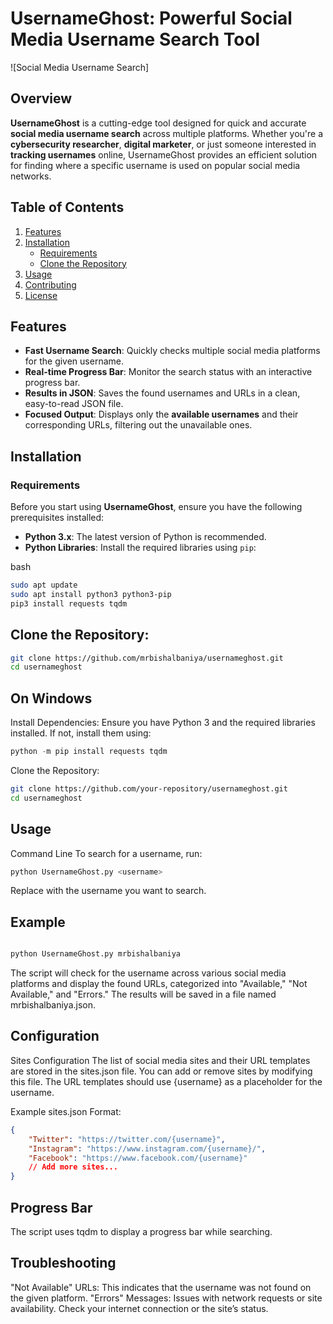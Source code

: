 # UsernameGhost: Powerful Social Media Username Search Tool

![Social Media Username Search]  

## Overview

**UsernameGhost** is a cutting-edge tool designed for quick and accurate **social media username search** across multiple platforms. Whether you're a **cybersecurity researcher**, **digital marketer**, or just someone interested in **tracking usernames** online, UsernameGhost provides an efficient solution for finding where a specific username is used on popular social media networks.

## Table of Contents

1. [Features](#features)
2. [Installation](#installation)
   - [Requirements](#requirements)
   - [Clone the Repository](#clone-the-repository)
3. [Usage](#usage)
4. [Contributing](#contributing)
5. [License](#license)

## Features

- **Fast Username Search**: Quickly checks multiple social media platforms for the given username.
- **Real-time Progress Bar**: Monitor the search status with an interactive progress bar.
- **Results in JSON**: Saves the found usernames and URLs in a clean, easy-to-read JSON file.
- **Focused Output**: Displays only the **available usernames** and their corresponding URLs, filtering out the unavailable ones.

## Installation

### Requirements

Before you start using **UsernameGhost**, ensure you have the following prerequisites installed:

- **Python 3.x**: The latest version of Python is recommended.
- **Python Libraries**: Install the required libraries using `pip`:


bash
```bash
sudo apt update
sudo apt install python3 python3-pip
pip3 install requests tqdm
```
## Clone the Repository:

```bash
git clone https://github.com/mrbishalbaniya/usernameghost.git
cd usernameghost
```

## On Windows
Install Dependencies: Ensure you have Python 3 and the required libraries installed. If not, install them using:

```python
python -m pip install requests tqdm
```
Clone the Repository:

```bash
git clone https://github.com/your-repository/usernameghost.git
cd usernameghost
```
## Usage
Command Line
To search for a username, run:

```python 
python UsernameGhost.py <username>
```
Replace <username> with the username you want to search.

## Example
```python

python UsernameGhost.py mrbishalbaniya
```
The script will check for the username across various social media platforms and display the found URLs, categorized into "Available," "Not Available," and "Errors." The results will be saved in a file named mrbishalbaniya.json.

## Configuration
Sites Configuration
The list of social media sites and their URL templates are stored in the sites.json file. You can add or remove sites by modifying this file. The URL templates should use {username} as a placeholder for the username.

Example sites.json Format:

```json 
{
    "Twitter": "https://twitter.com/{username}",
    "Instagram": "https://www.instagram.com/{username}/",
    "Facebook": "https://www.facebook.com/{username}"
    // Add more sites...
}
```
## Progress Bar
The script uses tqdm to display a progress bar while searching.

## Troubleshooting
"Not Available" URLs: This indicates that the username was not found on the given platform.
"Errors" Messages: Issues with network requests or site availability. Check your internet connection or the site’s status.
